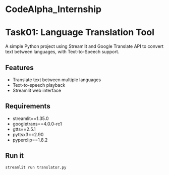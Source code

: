 # CodeAlpha_Internship
# Task01: Language Translation Tool

A simple Python project using Streamlit and Google Translate API to convert text between languages, with Text-to-Speech support.

## Features
- Translate text between multiple languages
- Text-to-speech playback
- Streamlit web interface
## Requirements
- streamlit==1.35.0
- googletrans==4.0.0-rc1
- gtts==2.5.1
- pyttsx3==2.90
- pyperclip==1.8.2

## Run it
```bash
streamlit run translator.py
